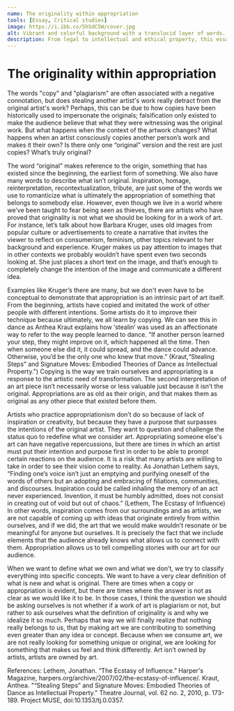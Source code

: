 ```yaml
---
name: The originality within appropriation
tools: [Essay, Critical studies]
image: https://i.ibb.co/5hSdC5W/cover.jpg
alt: Vibrant and colorful background with a translucid layer of words.
description: From legal to intellectual and ethical property, this essay challenges the way we understand the notion of ownership in art.
---
```


# The originality within appropriation

The words "copy" and "plagiarism" are often associated with a negative connotation, but does stealing another artist's work really detract from the original artist's work? Perhaps, this can be due to how copies have been historically used to impersonate the originals; falsification only existed to make the audience believe that what they were witnessing was the original work. But what happens when the context of the artwork changes? What happens when an artist consciously copies another person’s work and makes it their own? Is there only one “original” version and the rest are just copies? What’s truly original?


The word “original” makes reference to the origin, something that has existed since the beginning, the earliest form of something. We also have many words to describe what isn’t original. Inspiration, homage, reinterpretation, recontextualization, tribute, are just some of the words we use to romanticize what is ultimately the appropriation of something that belongs to somebody else. However, even though we live in a world where we’ve been taught to fear being seen as thieves, there are artists who have proved that originality is not what we should be looking for in a work of art. For instance, let’s talk about how Barbara Kruger, uses old images from popular culture or advertisements to create a narrative that invites the viewer to reflect on consumerism, feminism, other topics relevant to her background and experience. Kruger makes us pay attention to images that in other contexts we probably wouldn’t have spent even two seconds looking at. She just places a short text on the image, and that’s enough to completely change the intention of the image and communicate a different idea.


Examples like Kruger’s there are many, but we don't even have to be conceptual to demonstrate that appropriation is an intrinsic part of art itself. From the beginning, artists have copied and imitated the work of other people with different intentions. Some artists do it to improve their technique because ultimately, we all learn by copying. We can see this in dance as Anthea Kraut explains how ‘stealin’ was used as an affectionate way to refer to the way people learned to dance. “If another person learned your step, they might improve on it, which happened all the time. Then when someone else did it, it could spread, and the dance could advance. Otherwise, you’d be the only one who knew that move.” (Kraut,“Stealing Steps” and Signature Moves: Embodied Theories of Dance as Intellectual Property.") Copying is the way we train ourselves and appropriating is a response to the artistic need of transformation. The second interpretation of an art piece isn’t necessarily worse or less valuable just because it isn’t the original. Appropriations are as old as their origin, and that makes them as original as any other piece that existed before them.


Artists who practice appropriationism don’t do so because of lack of inspiration or creativity, but because they have a purpose that surpasses the intentions of the original artist. They want to question and challenge the status quo to redefine what we consider art. Appropriating someone else's art can have negative repercussions, but there are times in which an artist must put their intention and purpose first in order to be able to prompt certain reactions on the audience. It is a risk that many artists are willing to take in order to see their vision come to reality. As Jonathan Lethem says, “Finding one’s voice isn’t just an emptying and purifying oneself of the words of others but an adopting and embracing of filiations, communities, and discourses. Inspiration could be called inhaling the memory of an act never experienced. Invention, it must be humbly admitted, does not consist in creating out of void but out of chaos.” (Lethem, The Ecstasy of Influence) In other words, inspiration comes from our surroundings and as artists, we are not capable of coming up with ideas that originate entirely from within ourselves, and if we did, the art that we would make wouldn’t resonate or be meaningful for anyone but ourselves. It is precisely the fact that we include elements that the audience already knows what allows us to connect with them. Appropriation allows us to tell compelling stories with our art for our audience.


When we want to define what we own and what we don’t, we try to classify everything into specific concepts. We want to have a very clear definition of what is new and what is original. There are times when a copy or appropriation is evident, but there are times where the answer is not as clear as we would like it to be. In those cases, I think the question we should be asking ourselves is not whether if a work of art is plagiarism or not, but rather to ask ourselves what the definition of originality is and why we idealize it so much. Perhaps that way we will finally realize that nothing really belongs to us, that by making art we are contributing to something even greater than any idea or concept. Because when we consume art, we are not really looking for something unique or original, we are looking for something that makes us feel and think differently. Art isn’t owned by artists, artists are owned by art.


References: 
Lethem, Jonathan. “The Ecstasy of Influence.” Harper's Magazine, harpers.org/archive/2007/02/the-ecstasy-of-influence/.
Kraut, Anthea. "“Stealing Steps” and Signature Moves: Embodied Theories of Dance as Intellectual Property." Theatre Journal, vol. 62 no. 2, 2010, p. 173-189. Project MUSE, doi:10.1353/tj.0.0357.
